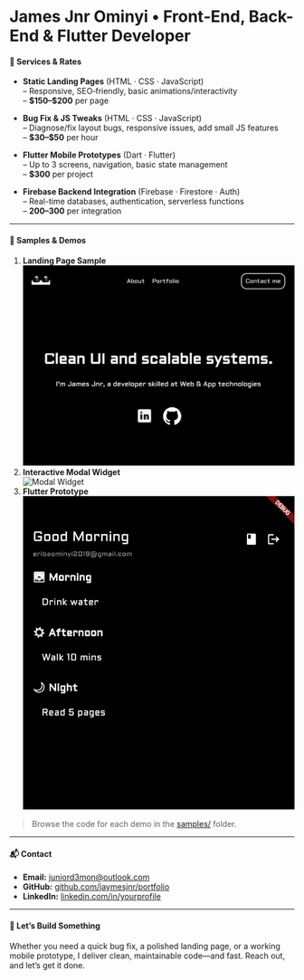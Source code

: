# James Jnr Ominyi • Front‑End, Back-End & Flutter Developer

#### 🔹 Services & Rates
- **Static Landing Pages** (HTML · CSS · JavaScript)  
  – Responsive, SEO‑friendly, basic animations/interactivity  
  – **\$150–\$200** per page

- **Bug Fix & JS Tweaks** (HTML · CSS · JavaScript)  
  – Diagnose/fix layout bugs, responsive issues, add small JS features  
  – **\$30–\$50** per hour

- **Flutter Mobile Prototypes** (Dart · Flutter)  
  – Up to 3 screens, navigation, basic state management  
  – **\$300** per project

- **Firebase Backend Integration** (Firebase · Firestore · Auth)  
  – Real-time databases, authentication, serverless functions  
  – **$200–$300** per integration

---

#### 📂 Samples & Demos
1. **Landing Page Sample**  
   ![Landing Page](samples/landing-page.png)  
2. **Interactive Modal Widget**  
   ![Modal Widget](samples/modal-widget.png)  
3. **Flutter Prototype**  
   ![Flutter App](samples/flutter-prototype.png)

> Browse the code for each demo in the [samples/](./samples/) folder.

---

#### 📬 Contact
- **Email:** juniord3mon@outlook.com  
- **GitHub:** [github.com/jaymesjnr/portfolio](https://github.com/jaymesjnr/portfolio)  
- **LinkedIn:** [linkedin.com/in/yourprofile](https://linkedin.com/in/jaymesjnr)

---

#### 🚀 Let’s Build Something
Whether you need a quick bug fix, a polished landing page, or a working mobile prototype, I deliver clean, maintainable code—and fast. Reach out, and let’s get it done.
